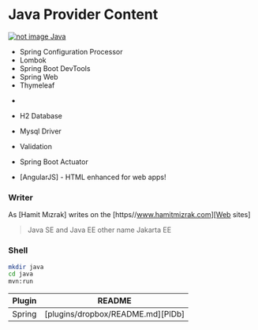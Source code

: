 # Java Provider Content
[![not image Java](https://upload.wikimedia.org/wikipedia/tr/2/2e/Java_Logo.svg)](https://www.ecodation.com)

* Spring Configuration Processor
* Lombok
* Spring Boot DevTools
* Spring Web
* Thymeleaf
- 
- H2 Database
- Mysql Driver
- Validation
- Spring Boot Actuator

- [AngularJS] - HTML enhanced for web apps!

### Writer
As [Hamit Mızrak] writes on the [https//www.hamitmizrak.com][Web sites]
> Java SE and Java EE other name Jakarta EE


### Shell
```sh
mkdir java
cd java
mvn:run
```

| Plugin           | README |
|------------------| ------ |
| Spring           | [plugins/dropbox/README.md][PlDb] |

